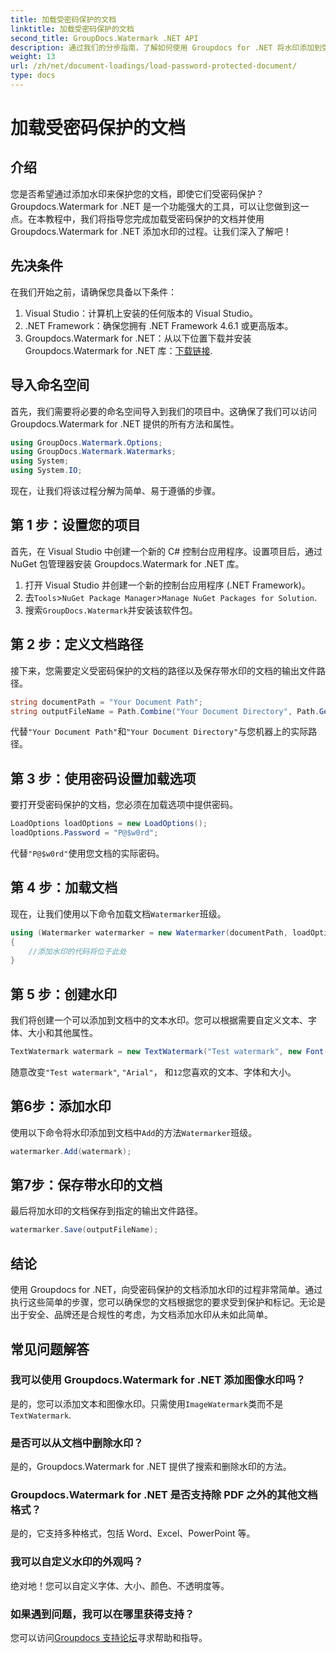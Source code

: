 ```yaml
---
title: 加载受密码保护的文档
linktitle: 加载受密码保护的文档
second_title: GroupDocs.Watermark .NET API
description: 通过我们的分步指南，了解如何使用 Groupdocs for .NET 将水印添加到受密码保护的文档。轻松保护您的文件并为其打造品牌。
weight: 13
url: /zh/net/document-loadings/load-password-protected-document/
type: docs
---
```

# 加载受密码保护的文档

## 介绍
您是否希望通过添加水印来保护您的文档，即使它们受密码保护？ Groupdocs.Watermark for .NET 是一个功能强大的工具，可以让您做到这一点。在本教程中，我们将指导您完成加载受密码保护的文档并使用 Groupdocs.Watermark for .NET 添加水印的过程。让我们深入了解吧！
## 先决条件
在我们开始之前，请确保您具备以下条件：
1. Visual Studio：计算机上安装的任何版本的 Visual Studio。
2. .NET Framework：确保您拥有 .NET Framework 4.6.1 或更高版本。
3. Groupdocs.Watermark for .NET：从以下位置下载并安装 Groupdocs.Watermark for .NET 库：[下载链接](https://releases.groupdocs.com/Watermark/net/).
## 导入命名空间
首先，我们需要将必要的命名空间导入到我们的项目中。这确保了我们可以访问 Groupdocs.Watermark for .NET 提供的所有方法和属性。
```csharp
using GroupDocs.Watermark.Options;
using GroupDocs.Watermark.Watermarks;
using System;
using System.IO;
```
现在，让我们将该过程分解为简单、易于遵循的步骤。
## 第 1 步：设置您的项目
首先，在 Visual Studio 中创建一个新的 C# 控制台应用程序。设置项目后，通过 NuGet 包管理器安装 Groupdocs.Watermark for .NET 库。
1. 打开 Visual Studio 并创建一个新的控制台应用程序 (.NET Framework)。
2. 去`Tools`>`NuGet Package Manager`>`Manage NuGet Packages for Solution`.
3. 搜索`GroupDocs.Watermark`并安装该软件包。
## 第 2 步：定义文档路径
接下来，您需要定义受密码保护的文档的路径以及保存带水印的文档的输出文件路径。
```csharp
string documentPath = "Your Document Path";
string outputFileName = Path.Combine("Your Document Directory", Path.GetFileName(documentPath));
```
代替`"Your Document Path"`和`"Your Document Directory"`与您机器上的实际路径。
## 第 3 步：使用密码设置加载选项
要打开受密码保护的文档，您必须在加载选项中提供密码。
```csharp
LoadOptions loadOptions = new LoadOptions();
loadOptions.Password = "P@$w0rd";
```
代替`"P@$w0rd"`使用您文档的实际密码。
## 第 4 步：加载文档
现在，让我们使用以下命令加载文档`Watermarker`班级。
```csharp
using (Watermarker watermarker = new Watermarker(documentPath, loadOptions))
{
    //添加水印的代码将位于此处
}
```
## 第 5 步：创建水印
我们将创建一个可以添加到文档中的文本水印。您可以根据需要自定义文本、字体、大小和其他属性。
```csharp
TextWatermark watermark = new TextWatermark("Test watermark", new Font("Arial", 12));
```
随意改变`"Test watermark"`, `"Arial"`， 和`12`您喜欢的文本、字体和大小。
## 第6步：添加水印
使用以下命令将水印添加到文档中`Add`的方法`Watermarker`班级。
```csharp
watermarker.Add(watermark);
```
## 第7步：保存带水印的文档
最后将加水印的文档保存到指定的输出文件路径。
```csharp
watermarker.Save(outputFileName);
```
## 结论
使用 Groupdocs for .NET，向受密码保护的文档添加水印的过程非常简单。通过执行这些简单的步骤，您可以确保您的文档根据您的要求受到保护和标记。无论是出于安全、品牌还是合规性的考虑，为文档添加水印从未如此简单。
## 常见问题解答
### 我可以使用 Groupdocs.Watermark for .NET 添加图像水印吗？
是的，您可以添加文本和图像水印。只需使用`ImageWatermark`类而不是`TextWatermark`.
### 是否可以从文档中删除水印？
是的，Groupdocs.Watermark for .NET 提供了搜索和删除水印的方法。
### Groupdocs.Watermark for .NET 是否支持除 PDF 之外的其他文档格式？
是的，它支持多种格式，包括 Word、Excel、PowerPoint 等。
### 我可以自定义水印的外观吗？
绝对地！您可以自定义字体、大小、颜色、不透明度等。
### 如果遇到问题，我可以在哪里获得支持？
您可以访问[Groupdocs 支持论坛](https://forum.groupdocs.com/c/watermark/19)寻求帮助和指导。